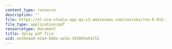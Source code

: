 ```yaml
---
content_type: resource
description: ''
file: https://ol-ocw-studio-app-qa.s3.amazonaws.com/courses/res-6-012-introduction-to-probability-spring-2018/ee34eaa6e2a4bb6eae3a393003a93c51_JsEvwRGa1JA.pdf
file_type: application/pdf
resourcetype: Document
title: 3play pdf file
uid: ee34eaa6-e2a4-bb6e-ae3a-393003a93c51
---
```

